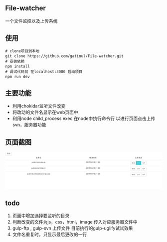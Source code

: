 ## File-watcher
一个文件监控以及上传系统
## 使用

```
# clone项目到本地
git clone https://github.com/gatinul/File-watcher.git
# 安装依赖
npm install 
# 调试代码前 在localhost:3000 启动项目
npm run dev
```
## 主要功能
- 利用chokidar监听文件改变
- 将改动的文件名显示在web页面中
- 利用node child_process exec 在node中执行命令行 以进行页面点击上传svn，服务器功能

## 页面截图

![图片](https://github.com/gatinul/File-watcher/raw/master/Screenshots/screen.png)


## todo

1. 页面中增加选择要监听的目录
2. 判断改变的文件为js，css，html，image 传入对应服务器文件中
3. gulp-ftp , gulp-svn 上传文件 目前执行的gulp-uglify试试效果
4. 文件名重复时，只显示最后更改的一行